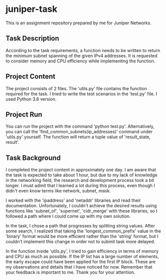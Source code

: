 # juniper-task
This is an assignment repository prepared by me for Juniper Networks.

## Task Description
According to the task requirements, a function needs to be written to return the minimum subnet spanning of the given IPv4 addresses. It is requested to consider memory and CPU efficiency while implementing the function.

## Project Content
The project consists of 2 files. The 'utils.py' file contains the function required for the task. I tried to write the test scenarios in the 'test.py' file.
I used Python 3.8 version.

## Project Run
You can run the project with the command 'python test.py'. Alternatively, you can call the 'find_common_subnets(ip_addresses)' command under 'utils.py' yourself. The function will return a tuple value of 'result_state, result'.

## Task Background
I completed the project content in approximately one day. I am aware that the task is expected to take about 1 hour, but due to my lack of knowledge in the networking field, the research and development process took a bit longer. I must admit that I learned a lot during this process, even though I didn't even know terms like network, subnet, mask.

I worked with the 'ipaddress' and 'netaddr' libraries and read their documentation. Unfortunately, I couldn't achieve the desired results using functions like 'subnet_of', 'supernet', 'cidr_merge' with these libraries, so I followed a path where I could come up with my own solution.

In the task, I chose a path that progresses by splitting string values. After some search, I realized that taking the 'longest_common_prefix' value in the 'binary' format would be more efficient rather than the 'string' format, but I couldn't implement this change in order not to submit task more delayed.

In the function inside 'utils.py', I tried to gain efficiency in terms of memory and CPU as much as possible. If the IP list has a large number of elements, the early escape could have been applied for the first IP block. These are my observations and details that I have noticed for now. Remember that your feedback is important to me. Thank you for your attention.
